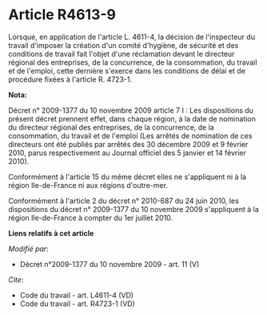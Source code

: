 # Article R4613-9

Lorsque, en application de l'article L. 4611-4, la décision de l'inspecteur du travail d'imposer la création d'un comité
d'hygiène, de sécurité et des conditions de travail fait l'objet d'une réclamation devant le             directeur régional
des entreprises, de la concurrence, de la consommation, du travail et de l'emploi, cette dernière s'exerce dans les
conditions de délai et de procédure fixées à l'article R. 4723-1.

**Nota:**

Décret n° 2009-1377 du 10 novembre 2009 article 7 I : Les dispositions du présent décret prennent effet, dans chaque région,
à la date de nomination du directeur régional des entreprises, de la concurrence, de la consommation, du travail et de
l'emploi (Les arrêtés de nomination de ces directeurs ont été publiés par arrêtés des 30 décembre 2009 et 9 février 2010,
parus respectivement au Journal officiel des 5 janvier et 14 février 2010). 

Conformément à l'article 15 du même décret elles ne s'appliquent ni à la région Ile-de-France ni aux régions d'outre-mer. 

Conformément à l'article 2 du décret n° 2010-687 du 24 juin 2010, les dispositions du décret n° 2009-1377 du 10 novembre 2009
s'appliquent à la région Ile-de-France à compter du 1er juillet 2010.

**Liens relatifs à cet article**

_Modifié par_:

  - Décret n°2009-1377 du 10 novembre 2009 - art. 11 (V)

_Cite_:

  - Code du travail - art. L4611-4 (VD)
  - Code du travail - art. R4723-1 (VD)
